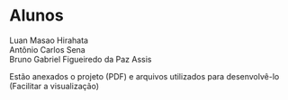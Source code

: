 # Alunos

Luan Masao Hirahata\
Antônio Carlos Sena\
Bruno Gabriel Figueiredo da Paz Assis

Estão anexados o projeto (PDF) e arquivos utilizados para desenvolvê-lo (Facilitar a visualização)
